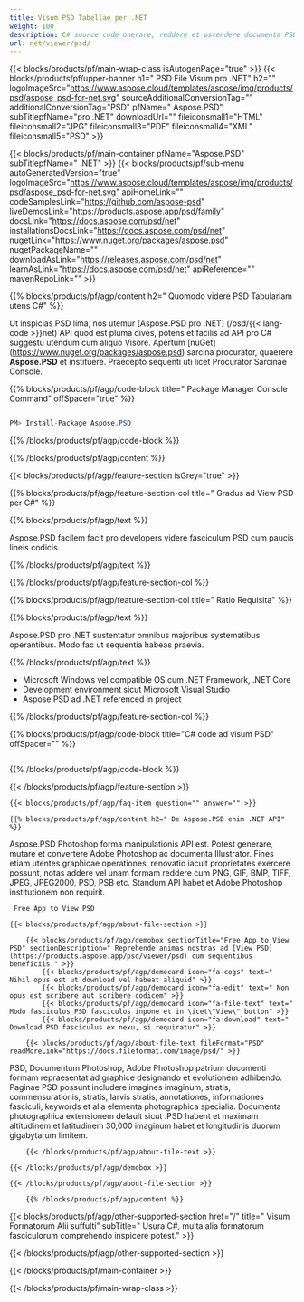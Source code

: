 ```yaml
---
title: Visum PSD Tabellae per .NET
weight: 100
description: C# source code onerare, reddere et ostendere documenta PSD in NET Framework, .NET Core.
url: net/viewer/psd/
---
```


{{< blocks/products/pf/main-wrap-class isAutogenPage="true" >}}
{{< blocks/products/pf/upper-banner h1=" PSD File Visum pro .NET" h2="" logoImageSrc="https://www.aspose.cloud/templates/aspose/img/products/psd/aspose_psd-for-net.svg" sourceAdditionalConversionTag="" additionalConversionTag="PSD" pfName=" Aspose.PSD" subTitlepfName="pro .NET" downloadUrl="" fileiconsmall1="HTML" fileiconsmall2="JPG" fileiconsmall3="PDF" fileiconsmall4="XML" fileiconsmall5="PSD" >}}

{{< blocks/products/pf/main-container pfName="Aspose.PSD" subTitlepfName=" .NET" >}}
{{< blocks/products/pf/sub-menu autoGeneratedVersion="true" logoImageSrc="https://www.aspose.cloud/templates/aspose/img/products/psd/aspose_psd-for-net.svg" apiHomeLink="" codeSamplesLink="https://github.com/aspose-psd" liveDemosLink="https://products.aspose.app/psd/family" docsLink="https://docs.aspose.com/psd/net" installationsDocsLink="https://docs.aspose.com/psd/net" nugetLink="https://www.nuget.org/packages/aspose.psd" nugetPackageName="" downloadAsLink="https://releases.aspose.com/psd/net" learnAsLink="https://docs.aspose.com/psd/net" apiReference="" mavenRepoLink="" >}}

{{% blocks/products/pf/agp/content h2=" Quomodo videre PSD Tabulariam utens C#" %}}

 Ut inspicias PSD lima, nos utemur
 [Aspose.PSD pro .NET] (/psd/{{< lang-code >}}net)
 API quod est pluma dives, potens et facilis ad API pro C# suggestu utendum cum aliquo Visore. Apertum
 [nuGet] (https://www.nuget.org/packages/aspose.psd)
 sarcina procurator, quaerere
 **Aspose.PSD**
 et instituere. Praecepto sequenti uti licet Procurator Sarcinae Console.

{{% blocks/products/pf/agp/code-block title=" Package Manager Console Command" offSpacer="true" %}}

```cs

PM> Install-Package Aspose.PSD

```

{{% /blocks/products/pf/agp/code-block %}}

{{% /blocks/products/pf/agp/content %}}

{{< blocks/products/pf/agp/feature-section isGrey="true" >}}

{{% blocks/products/pf/agp/feature-section-col title=" Gradus ad View PSD per C#" %}}

{{% blocks/products/pf/agp/text %}}

 Aspose.PSD facilem facit pro developers videre fasciculum PSD cum paucis lineis codicis.

{{% /blocks/products/pf/agp/text %}}

{{% /blocks/products/pf/agp/feature-section-col %}}

{{% blocks/products/pf/agp/feature-section-col title=" Ratio Requisita" %}}

{{% blocks/products/pf/agp/text %}}

 Aspose.PSD pro .NET sustentatur omnibus majoribus systematibus operantibus. Modo fac ut sequentia habeas praevia.

{{% /blocks/products/pf/agp/text %}}

- Microsoft Windows vel compatible OS cum .NET Framework, .NET Core
- Development environment sicut Microsoft Visual Studio
- Aspose.PSD ad .NET referenced in project

{{% /blocks/products/pf/agp/feature-section-col %}}

{{% blocks/products/pf/agp/code-block title="C# code ad visum PSD" offSpacer="" %}}

```cs

```

{{% /blocks/products/pf/agp/code-block %}}

{{< /blocks/products/pf/agp/feature-section >}}

    {{< blocks/products/pf/agp/faq-item question="" answer="" >}}
 

<!-- aboutfile Starts -->

    {{% blocks/products/pf/agp/content h2=" De Aspose.PSD enim .NET API" %}}

 Aspose.PSD Photoshop forma manipulationis API est. Potest generare, mutare et convertere Adobe Photoshop ac documenta Illustrator. Fines etiam utentes graphicae operationes, renovatio iacuit proprietates exercere possunt, notas addere vel unam formam reddere cum PNG, GIF, BMP, TIFF, JPEG, JPEG2000, PSD, PSB etc. Standum API habet et Adobe Photoshop institutionem non requirit.



     Free App to View PSD

    {{< blocks/products/pf/agp/about-file-section >}}

        {{< blocks/products/pf/agp/demobox sectionTitle="Free App to View PSD" sectionDescription=" Reprehende animas nostras ad [View PSD](https://products.aspose.app/psd/viewer/psd) cum sequentibus beneficiis." >}}
            {{< blocks/products/pf/agp/democard icon="fa-cogs" text=" Nihil opus est ut download vel habeat aliquid" >}}
            {{< blocks/products/pf/agp/democard icon="fa-edit" text=" Non opus est scribere aut scribere codicem" >}}
            {{< blocks/products/pf/agp/democard icon="fa-file-text" text=" Modo fasciculos PSD fasciculos inpone et in \icet\"View\" button" >}}
            {{< blocks/products/pf/agp/democard icon="fa-download" text=" Download PSD fasciculus ex nexu, si requiratur" >}}

        {{< blocks/products/pf/agp/about-file-text fileFormat="PSD" readMoreLink="https://docs.fileformat.com/image/psd/" >}}
PSD, Documentum Photoshop, Adobe Photoshop patrium documenti formam repraesentat ad graphice designando et evolutionem adhibendo. Paginae PSD possunt includere imagines imaginum, stratis, commensurationis, stratis, larvis stratis, annotationes, informationes fasciculi, keywords et alia elementa photographica specialia. Documenta photographica extensionem default sicut .PSD habent et maximam altitudinem et latitudinem 30,000 imaginum habet et longitudinis duorum gigabytarum limitem.

        {{< /blocks/products/pf/agp/about-file-text >}}
		
	{{< /blocks/products/pf/agp/demobox >}}

    {{< /blocks/products/pf/agp/about-file-section >}}
	
	    {{% /blocks/products/pf/agp/content %}}

<!-- aboutfile Ends -->

{{< blocks/products/pf/agp/other-supported-section href="/" title=" Visum Formatorum Alii suffulti" subTitle=" Usura C#, multa alia formatorum fasciculorum comprehendo inspicere potest." >}}

{{< /blocks/products/pf/agp/other-supported-section >}}

{{< /blocks/products/pf/main-container >}}
    
{{< /blocks/products/pf/main-wrap-class >}}
